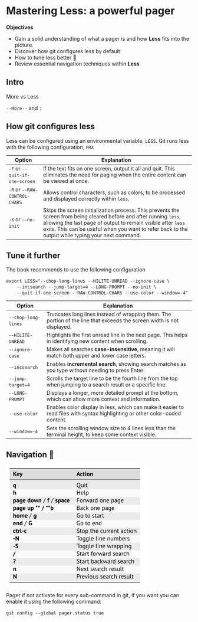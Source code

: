 # Mastering Less: a powerful pager

**Objectives**

- Gain a solid understanding of what a pager is and how **Less** fits into the picture.
- Discover how git configures less by default
- How to tune less better :thinking:
- Review essential navigation techniques within **Less**

## Intro

More vs Less

`--More--` and `:`

## How git configures less

Less can be configured using an environmental variable, `LESS`.  Git runs less with the following configuration, `FRX`

| Option                         | Explanation                                                  |
| ------------------------------ | ------------------------------------------------------------ |
| `-F` or `--quit-if-one-screen` | If the text fits on one screen, output it all and quit. This eliminates the need for paging when the entire content can be viewed at once. |
| `-R` or `--RAW-CONTROL-CHARS`  | Allows control characters, such as colors, to be processed and displayed correctly within `less`. |
| `-X` or `--no-init`            | Skips the screen initialization process. This prevents the screen from being cleared before and after running `less`, allowing the last page of output to remain visible after `less` exits. This can be useful when you want to refer back to the output while typing your next command. |

## Tune it further

The book recommends to use the following configuration

```shell
export LESS="--chop-long-lines --HILITE-UNREAD --ignore-case \
	--incsearch --jump-target=4 --LONG-PROMPT --no-init \
	--quit-if-one-screen --RAW-CONTROL-CHARS --use-color --window=-4"
```

| Option              | Explanation                                                  |
| ------------------- | ------------------------------------------------------------ |
| `--chop-long-lines` | Truncates long lines instead of wrapping them. The portion of the line that exceeds the screen width is not displayed. |
| `--HILITE-UNREAD`   | Highlights the first unread line in the next page. This helps in identifying new content when scrolling. |
| `--ignore-case`     | Makes all searches **case-insensitive**, meaning it will match both upper and lower case letters. |
| `--incsearch`       | Enables **incremental search**, showing search matches as you type without needing to press Enter. |
| `--jump-target=4`   | Scrolls the target line to be the fourth line from the top when jumping to a search result or a specific line. |
| `--LONG-PROMPT`     | Displays a longer, more detailed prompt at the bottom, which can show more context and information. |
| `--use-color`       | Enables color display in less, which can make it easier to read files with syntax highlighting or other color-coded content. |
| `--window=-4`       | Sets the scrolling window size to 4 lines less than the terminal height, to keep some context visible. |

## Navigation :satellite:

<img src="./assets/less-navigation.png" style="zoom:67%;" />



Pager if not activate for every sub-command in git, if you want you can enable it using the following command:

```shell
git config --global pager.status true
```

